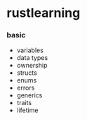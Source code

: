 # rustlearning

### basic

- variables
- data types
- ownership
- structs
- enums
- errors
- generics
- traits
- lifetime
